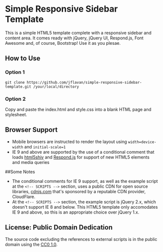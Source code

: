 # Simple Responsive Sidebar Template
This is a simple HTML5 template complete with a responsive sidebar and content area. It comes ready with jQuery, jQuery UI, Respond.js, Font Awesome and, of course, Bootstrap! Use it as you plesae.


## How to Use
### Option 1
```
git clone https://github.com/jflavan/simple-responsive-sidebar-template.git /your/local/directory
```
### Option 2
Copy and paste the index.html and style.css into a blank HTML page and stylesheet.


## Browser Support
- Mobile browsers are instructed to render the layout using `width=device-width` and `initial-scale=1`
- IE 9 and above are supported by the use of a conditional comment that loads [html5shiv](https://github.com/aFarkas/html5shiv) and [Respond.js](https://github.com/scottjehl/Respond) for support of new HTML5 elements and media queries

##Some Notes
- The conditional comments for IE 9 support, as well as the example script at the `<!-- SCRIPTS -->` section, uses a public CDN for open source libraries, [cdnjs.com](http://cdnjs.com/) that's sponsored by a reputable CDN provider, CloudFlare.
- At the `<!-- SCRIPTS -->` section, the example script is jQuery 2.x, which doesn't support IE 8 and below. This HTML5 template only accomodates IE 9 and above, so this is an appropriate choice over jQuery 1.x.

## License: Public Domain Dedication
The source code excluding the references to external scripts is in the public domain using the [CC0 1.0](https://github.com/sixrevisions/html5-template/blob/master/LICENSE.md).
